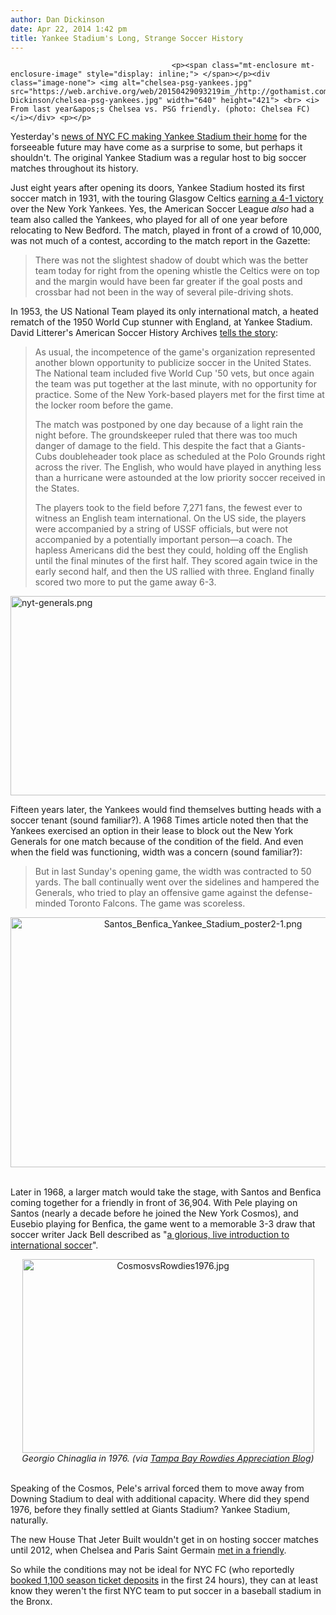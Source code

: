 ```yaml
---
author: Dan Dickinson
date: Apr 22, 2014 1:42 pm
title: Yankee Stadium's Long, Strange Soccer History
---
```


	
										<p><span class="mt-enclosure mt-enclosure-image" style="display: inline;"> </span></p><div class="image-none"> <img alt="chelsea-psg-yankees.jpg" src="https://web.archive.org/web/20150429093219im_/http://gothamist.com/attachments/Dan Dickinson/chelsea-psg-yankees.jpg" width="640" height="421"> <br> <i> From last year&apos;s Chelsea vs. PSG friendly. (photo: Chelsea FC)</i></div> <p></p>

<p>Yesterday&apos;s <a href="https://web.archive.org/web/20150429093219/http://gothamist.com/2014/04/21/confirmed_nyc_fc_to_play_at_yankee.php">news of NYC FC making Yankee Stadium their home</a> for the forseeable future may have come as a surprise to some, but perhaps it shouldn&apos;t. The original Yankee Stadium was a regular host to big soccer matches throughout its history.</p>

<p>Just eight years after opening its doors, Yankee Stadium hosted its first soccer match in 1931, with the touring Glasgow Celtics <a href="https://web.archive.org/web/20150429093219/http://www.thecelticwiki.com/page/1931-06-28%3A+New+York+Yankees+1-4+Celtic,+American+Tour">earning a 4-1 victory</a> over the New York Yankees. Yes, the American Soccer League <em>also</em> had a team also called the Yankees, who played for all of one year before relocating to New Bedford. The match, played in front of a crowd of 10,000, was not much of a contest, according to the match report in the Gazette:</p>

<blockquote>There was not the slightest shadow of doubt which was the better team today for right from the opening whistle the Celtics were on top and the margin would have been far greater if the goal posts and crossbar had not been in the way of several pile-driving shots.</blockquote>

<p>In 1953, the US National Team played its only international match, a heated rematch of the 1950 World Cup stunner with England, at Yankee Stadium. David Litterer&apos;s American Soccer History Archives <a href="https://web.archive.org/web/20150429093219/http://homepages.sover.net/~spectrum/year/1953.html">tells the story</a>:</p>

<blockquote>As usual, the incompetence of the game&apos;s organization represented another blown opportunity to publicize soccer in the United States. The National team included five World Cup &apos;50 vets, but once again the team was put together at the last minute, with no opportunity for practice. Some of the New York-based players met for the first time at the locker room before the game.

<p>The match was postponed by one day because of a light rain the night before. The groundskeeper ruled that there was too much danger of damage to the field. This despite the fact that a Giants-Cubs doubleheader took place as scheduled at the Polo Grounds right across the river. The English, who would have played in anything less than a hurricane were astounded at the low priority soccer received in the States.</p>

<p>The players took to the field before 7,271 fans, the fewest ever to witness an English team international. On the US side, the players were accompanied by a string of USSF officials, but were not accompanied by a potentially important person&#x2014;a coach. The hapless Americans did the best they could, holding off the English until the final minutes of the first half. They scored again twice in the early second half, and then the US rallied with three. England finally scored two more to put the game away 6-3.</p></blockquote><p></p>

<p><span class="mt-enclosure mt-enclosure-image" style="display: inline;"> <img alt="nyt-generals.png" src="https://web.archive.org/web/20150429093219im_/http://gothamist.com/attachments/Dan Dickinson/nyt-generals.png" width="640" height="319" class="image-none"> </span></p>

<p>Fifteen years later, the Yankees would find themselves butting heads with a soccer tenant (sound familiar?). A 1968 Times article noted then that the Yankees exercised an option in their lease to block out the New York Generals for one match because of the condition of the field.  And even when the field was functioning, width was a concern (sound familiar?):</p>

<blockquote>But in last Sunday&apos;s opening game, the width was contracted to 50 yards.  The ball continually went over the sidelines and hampered the Generals, who tried to play an offensive game against the defense-minded Toronto Falcons.  The game was scoreless.</blockquote>

<center><span class="mt-enclosure mt-enclosure-image" style="display: inline;"> <img alt="Santos_Benfica_Yankee_Stadium_poster2-1.png" src="https://web.archive.org/web/20150429093219im_/http://gothamist.com/attachments/Dan Dickinson/Santos_Benfica_Yankee_Stadium_poster2-1.png" width="600" height="400" class="image-none"> </span></center>

<p><br>Later in 1968, a larger match would take the stage, with Santos and Benfica coming together for a friendly in front of 36,904.  With Pele playing on Santos (nearly a decade before he joined the New York Cosmos), and Eusebio playing for Benfica, the game went to a memorable 3-3 draw that soccer writer Jack Bell described as &quot;<a href="https://web.archive.org/web/20150429093219/http://goal.blogs.nytimes.com/2008/09/22/a-memorable-soccer-game-at-yankee-stadium/">a glorious, live introduction to international soccer</a>&quot;.</p>

<center><span class="mt-enclosure mt-enclosure-image" style="display: inline;"> <div class="image-none"> <img alt="CosmosvsRowdies1976.jpg" src="https://web.archive.org/web/20150429093219im_/http://gothamist.com/attachments/Dan Dickinson/CosmosvsRowdies1976.jpg" width="467" height="310"> <br> <i> Georgio Chinaglia in 1976. (via <a href="https://web.archive.org/web/20150429093219/http://mytampabayrowdies.blogspot.com/2009/05/rowdies-press-photos.html">Tampa Bay Rowdies Appreciation Blog</a>)</i></div> </span></center>

<p><br>Speaking of the Cosmos, Pele&apos;s arrival forced them to move away from Downing Stadium to deal with additional capacity.  Where did they spend 1976, before they finally settled at Giants Stadium?  Yankee Stadium, naturally.</p>

<p>The new House That Jeter Built wouldn&apos;t get in on hosting soccer matches until 2012, when Chelsea and Paris Saint Germain <a href="https://web.archive.org/web/20150429093219/http://gothamist.com/2012/05/07/chelsea_fc_are_coming_to_yankee_sta.php">met in a friendly</a>.</p>

<p>So while the conditions may not be ideal for NYC FC (who reportedly <a href="https://web.archive.org/web/20150429093219/http://www.sportsbusinessdaily.com/Daily/Issues/2014/04/22/Facilities/NYC-FC.aspx">booked 1,100 season ticket deposits</a> in the first 24 hours), they can at least know they weren&apos;t the first NYC team to put soccer in a baseball stadium in the Bronx.</p>					
										
									
				